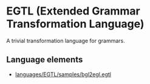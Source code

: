 # EGTL (Extended Grammar Transformation Language)
A trivial transformation language for grammars.
## Language elements
* [languages/EGTL/samples/bgl2egl.egtl](../../languages/EGTL/samples/bgl2egl.egtl)
